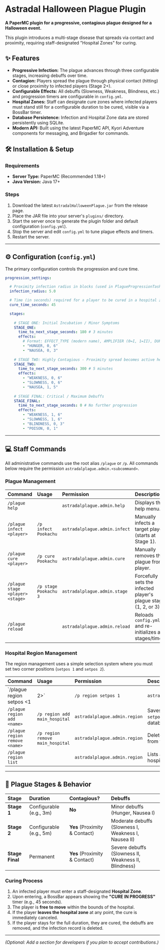 # Astradal Halloween Plague Plugin

**A PaperMC plugin for a progressive, contagious plague designed for a Halloween event.**

This plugin introduces a multi-stage disease that spreads via contact and proximity, requiring staff-designated "Hospital Zones" for curing.

## ✨ Features

  * **Progressive Infection:** The plague advances through three configurable stages, increasing debuffs over time.
  * **Contagion:** Players spread the plague through physical contact (hitting) or close proximity to infected players (Stage 2+).
  * **Configurable Effects:** All debuffs (Slowness, Weakness, Blindness, etc.) and progression timers are configurable in `config.yml`.
  * **Hospital Zones:** Staff can designate cure zones where infected players must stand still for a configurable duration to be cured, visible via a BossBar timer.
  * **Database Persistence:** Infection and Hospital Zone data are stored persistently using SQLite.
  * **Modern API:** Built using the latest PaperMC API, Kyori Adventure components for messaging, and Brigadier for commands.

## 🛠️ Installation & Setup

### Requirements

  * **Server Type:** PaperMC (Recommended 1.18+)
  * **Java Version:** Java 17+

### Steps

1.  Download the latest `AstradalHalloweenPlague.jar` from the release page.
2.  Place the JAR file into your server's `plugins/` directory.
3.  Start the server once to generate the plugin folder and default configuration (`config.yml`).
4.  Stop the server and edit `config.yml` to tune plague effects and timers.
5.  Restart the server.

-----

## ⚙️ Configuration (`config.yml`)

The primary configuration controls the progression and cure time.

```yaml
progression_settings:

  # Proximity infection radius in blocks (used in PlagueProgressionTask)
  infection_radius: 5.0 

  # Time (in seconds) required for a player to be cured in a hospital zone.
  cure_time_seconds: 45 

  stages:
    
    # STAGE ONE: Initial Incubation / Minor Symptoms
    STAGE_ONE:
      time_to_next_stage_seconds: 180 # 3 minutes
      effects:
        # Format: EFFECT_TYPE (modern name), AMPLIFIER (0=I, 1=II), DURATION_SECONDS
        - "HUNGER, 0, 6"
        - "NAUSEA, 0, 3" 
        
    # STAGE TWO: Highly Contagious - Proximity spread becomes active here
    STAGE_TWO:
      time_to_next_stage_seconds: 300 # 5 minutes
      effects:
        - "WEAKNESS, 0, 6"
        - "SLOWNESS, 0, 6"
        - "NAUSEA, 1, 5"
        
    # STAGE FINAL: Critical / Maximum Debuffs
    STAGE_FINAL:
      time_to_next_stage_seconds: 0 # No further progression
      effects:
        - "WEAKNESS, 1, 6"
        - "SLOWNESS, 1, 6"
        - "BLINDNESS, 0, 3"
        - "POISON, 0, 1"
```

-----

## 💻 Staff Commands

All administrative commands use the root alias `/plague` or `/p`. All commands below require the permission `astradalplague.admin.<subcommand>`.

### Plague Management

| Command | Usage | Permission | Description |
| :--- | :--- | :--- | :--- |
| `/plague help` | | `astradalplague.admin.help` | Displays the help menu. |
| `/plague infect <player>` | `/p infect Pookachu` | `astradalplague.admin.infect` | Manually infects a target player (starts at Stage 1). |
| `/plague cure <player>` | `/p cure Pookachu` | `astradalplague.admin.cure` | Manually removes the plague from a player. |
| `/plague stage <player> <stage>` | `/p stage Pookachu 3` | `astradalplague.admin.stage` | Forcefully sets the infected player's plague stage (1, 2, or 3). |
| `/plague reload` | | `astradalplague.admin.reload` | Reloads `config.yml` and re-initializes all stages/timers. |

### Hospital Region Management

The region management uses a simple selection system where you must set two corner positions (`setpos 1` and `setpos 2`).

| Command | Usage | Permission | Description |
| :--- | :--- | :--- | :--- |
| `/plague region setpos <1|2>` | `/p region setpos 1` | `astradalplague.admin.region` | Sets the first or second corner of the region at your current location. |
| `/plague region add <name>` | `/p region add main_hospital` | `astradalplague.admin.region` | Saves the region defined by `setpos 1` and `setpos 2` to the database. |
| `/plague region remove <name>` | `/p region remove main_hospital` | `astradalplague.admin.region` | Deletes a hospital region from the database. |
| `/plague region list` | | `astradalplague.admin.region` | Lists all currently configured hospital regions. |

-----

## 🦠 Plague Stages & Behavior

| Stage | Duration | Contagious? | Debuffs |
| :--- | :--- | :--- | :--- |
| **Stage 1** | Configurable (e.g., 3m) | **No** | Minor debuffs (Hunger, Nausea I) |
| **Stage 2** | Configurable (e.g., 5m) | **Yes** (Proximity & Contact) | Moderate debuffs (Slowness I, Weakness I, Nausea II) |
| **Stage Final** | Permanent | **Yes** (Proximity & Contact) | Severe debuffs (Slowness II, Weakness II, Blindness) |

### Curing Process

1.  An infected player must enter a staff-designated **Hospital Zone**.
2.  Upon entering, a BossBar appears showing the **"CURE IN PROGRESS"** timer (e.g., 45 seconds).
3.  The player is **free to move** within the bounds of the hospital.
4.  If the player **leaves the hospital zone** at any point, the cure is immediately canceled.
5.  If the player stays for the full duration, they are cured, the debuffs are removed, and the infection record is deleted.

-----

*(Optional: Add a section for developers if you plan to accept contributions.)*
